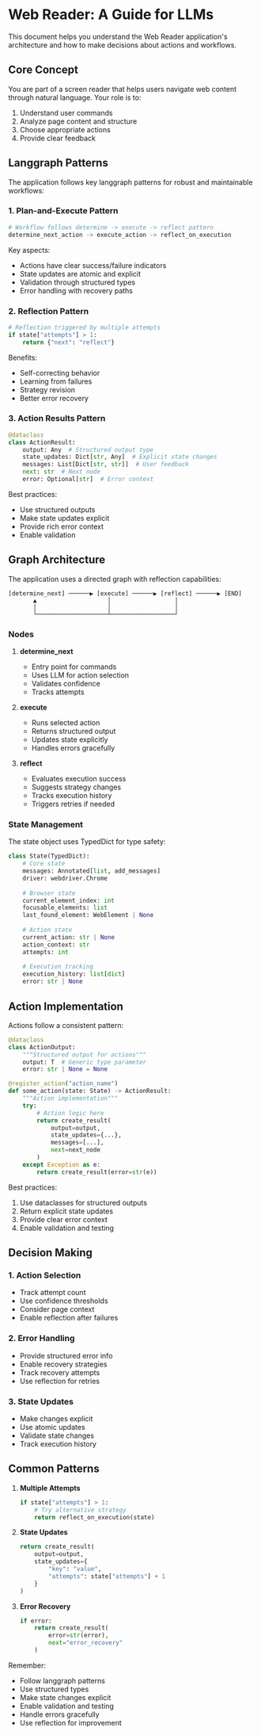 # Web Reader: A Guide for LLMs

This document helps you understand the Web Reader application's architecture and how to make decisions about actions and workflows.

## Core Concept

You are part of a screen reader that helps users navigate web content through natural language. Your role is to:
1. Understand user commands
2. Analyze page content and structure
3. Choose appropriate actions
4. Provide clear feedback

## Langgraph Patterns

The application follows key langgraph patterns for robust and maintainable workflows:

### 1. Plan-and-Execute Pattern
```python
# Workflow follows determine -> execute -> reflect pattern
determine_next_action -> execute_action -> reflect_on_execution
```

Key aspects:
- Actions have clear success/failure indicators
- State updates are atomic and explicit
- Validation through structured types
- Error handling with recovery paths

### 2. Reflection Pattern
```python
# Reflection triggered by multiple attempts
if state["attempts"] > 1:
    return {"next": "reflect"}
```

Benefits:
- Self-correcting behavior
- Learning from failures
- Strategy revision
- Better error recovery

### 3. Action Results Pattern
```python
@dataclass
class ActionResult:
    output: Any  # Structured output type
    state_updates: Dict[str, Any]  # Explicit state changes
    messages: List[Dict[str, str]]  # User feedback
    next: str  # Next node
    error: Optional[str]  # Error context
```

Best practices:
- Use structured outputs
- Make state updates explicit
- Provide rich error context
- Enable validation

## Graph Architecture

The application uses a directed graph with reflection capabilities:

```
[determine_next] ──────▶ [execute] ──────▶ [reflect] ──────▶ [END]
       ▲                    │                  │
       │                    │                  │
       └────────────────────┴──────────────────┘
```

### Nodes

1. **determine_next**
   - Entry point for commands
   - Uses LLM for action selection
   - Validates confidence
   - Tracks attempts

2. **execute**
   - Runs selected action
   - Returns structured output
   - Updates state explicitly
   - Handles errors gracefully

3. **reflect**
   - Evaluates execution success
   - Suggests strategy changes
   - Tracks execution history
   - Triggers retries if needed

### State Management

The state object uses TypedDict for type safety:
```python
class State(TypedDict):
    # Core state
    messages: Annotated[list, add_messages]
    driver: webdriver.Chrome
    
    # Browser state
    current_element_index: int
    focusable_elements: list
    last_found_element: WebElement | None
    
    # Action state
    current_action: str | None
    action_context: str
    attempts: int
    
    # Execution tracking
    execution_history: list[dict]
    error: str | None
```

## Action Implementation

Actions follow a consistent pattern:

```python
@dataclass
class ActionOutput:
    """Structured output for actions"""
    output: T  # Generic type parameter
    error: str | None = None

@register_action("action_name")
def some_action(state: State) -> ActionResult:
    """Action implementation"""
    try:
        # Action logic here
        return create_result(
            output=output,
            state_updates={...},
            messages=[...],
            next=next_node
        )
    except Exception as e:
        return create_result(error=str(e))
```

Best practices:
1. Use dataclasses for structured outputs
2. Return explicit state updates
3. Provide clear error context
4. Enable validation and testing

## Decision Making

### 1. Action Selection
- Track attempt count
- Use confidence thresholds
- Consider page context
- Enable reflection after failures

### 2. Error Handling
- Provide structured error info
- Enable recovery strategies
- Track recovery attempts
- Use reflection for retries

### 3. State Updates
- Make changes explicit
- Use atomic updates
- Validate state changes
- Track execution history

## Common Patterns

1. **Multiple Attempts**
   ```python
   if state["attempts"] > 1:
       # Try alternative strategy
       return reflect_on_execution(state)
   ```

2. **State Updates**
   ```python
   return create_result(
       output=output,
       state_updates={
           "key": "value",
           "attempts": state["attempts"] + 1
       }
   )
   ```

3. **Error Recovery**
   ```python
   if error:
       return create_result(
           error=str(error),
           next="error_recovery"
       )
   ```

Remember:
- Follow langgraph patterns
- Use structured types
- Make state changes explicit
- Enable validation and testing
- Handle errors gracefully
- Use reflection for improvement
